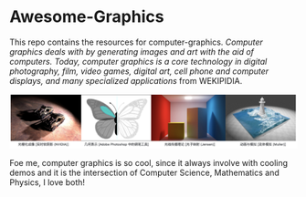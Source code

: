 # Awesome-Graphics
This repo contains the resources for computer-graphics.
*Computer graphics deals with by generating images and art with the aid of computers. Today, computer graphics is a core technology in digital photography, film, video games, digital art, cell phone and computer displays, and many specialized applications* from WEKIPIDIA.

![](./assets/images/graphics.png)

Foe me, computer graphics is so cool, since it always involve with cooling demos and it is the intersection of Computer Science, Mathematics and Physics, I love both!
